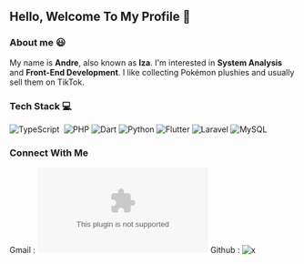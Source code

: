 ##  Hello, Welcome To My Profile 🐧 

### About me 😃
My name is **Andre**, also known as **Iza**. I'm interested in **System Analysis** and **Front-End Development**. I like collecting Pokémon plushies and usually sell them on TikTok.

### Tech Stack 💻
![TypeScript](https://img.shields.io/badge/-TypeScript-05122A?style=flat&logo=typescript)&nbsp;
![PHP](https://img.shields.io/badge/-PHP-777BB4?style=flat&logo=php&logoColor=white)
![Dart](https://img.shields.io/badge/-Dart-0175C2?style=flat&logo=dart&logoColor=white)
![Python](https://img.shields.io/badge/-Python-3776AB?style=flat&logo=python&logoColor=white)
![Flutter](https://img.shields.io/badge/-Flutter-02569B?style=flat&logo=flutter&logoColor=white)
![Laravel](https://img.shields.io/badge/-Laravel-FF2D20?style=flat&logo=laravel&logoColor=white)
![MySQL](https://img.shields.io/badge/-MySQL-4479A1?style=flat&logo=mysql&logoColor=white)

### Connect With Me
Gmail : ![](andreagazyia@gmail.com)
Github : ![x](github.com/Andreagazy)
